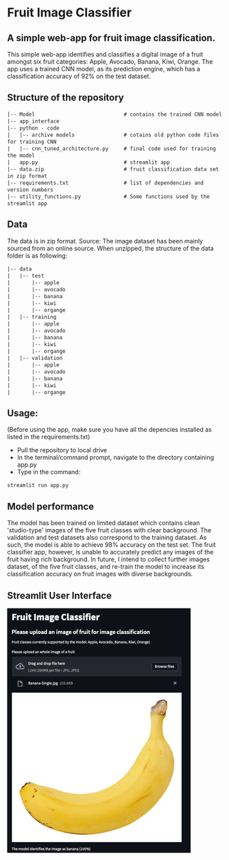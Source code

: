 # Fruit Image Classifier
## A simple web-app for fruit image classification.

This simple web-app identifies and classifies a digital image of a fruit amongst six fruit categories: Apple, Avocado, Banana, Kiwi, Orange.
The app uses a trained CNN model, as its prediction engine, which has a classification accuracy of 92% on the test dataset.

## Structure of the repository

```
|-- Model                             # contains the trained CNN model
|-- app_interface
|-- python - code
|   |-- archive models                # cotains old python code files for training CNN
|   |-- cnn_tuned_architecture.py     # final code used for training the model
|   app.py                            # streamlit app
|-- data.zip                          # fruit classification data set in zip format
|-- requirements.txt                  # list of dependencies and version numbers
|-- utility_functions.py              # Some functions used by the streamlit app
```

## Data

The data is in zip format. 
Source: The image dataset has been mainly sourced from an online source.
When unzipped, the structure of the data folder is as following:

```
|-- data
|   |-- test
|       |-- apple
|       |-- avocado
|       |-- banana
|       |-- kiwi
|       |-- organge
|   |-- training
|       |-- apple
|       |-- avocado
|       |-- banana
|       |-- kiwi
|       |-- organge
|   |-- validation
|       |-- apple
|       |-- avocado
|       |-- banana
|       |-- kiwi
|       |-- organge
```

## Usage:

(Before using the app, make sure you have all the depencies installed as listed in the requirements.txt)

- Pull the repository to local drive
- In the terminal/command prompt, navigate to the directory containing app.py
- Type in the command: 
```
streamlit run app.py
```

## Model performance
The model has been trained on limited dataset which contains clean 'studio-type' images of the five fruit classes with clear background. The validation and test datasets also correspond to the training dataset. As such, the model is able to achieve 98% accuracy on the test set. 
The fruit classifier app, however, is unable to accurately predict any images of the fruit having rich background. In future, I intend to collect further images dataset, of the five fruit classes, and re-train the model to increase its classification accuracy on fruit images with diverse backgrounds.

## Streamlit User Interface

![](./app_interface/streamlit-app.png)
